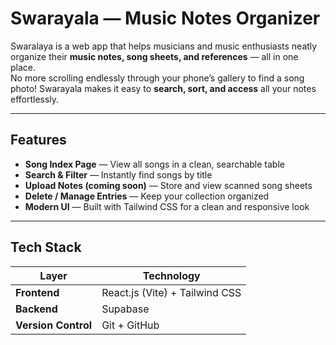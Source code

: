 # Swarayala — Music Notes Organizer

Swaralaya is a web app that helps musicians and music enthusiasts neatly organize their **music notes, song sheets, and references** — all in one place.  
No more scrolling endlessly through your phone’s gallery to find a song photo! Swarayala makes it easy to **search, sort, and access** all your notes effortlessly.

---

## Features

-  **Song Index Page** — View all songs in a clean, searchable table  
-  **Search & Filter** — Instantly find songs by title  
-  **Upload Notes (coming soon)** — Store and view scanned song sheets  
-  **Delete / Manage Entries** — Keep your collection organized  
-  **Modern UI** — Built with Tailwind CSS for a clean and responsive look  

---

##  Tech Stack

| Layer | Technology |
|-------|-------------|
| **Frontend** | React.js (Vite) + Tailwind CSS |
| **Backend** | Supabase |
| **Version Control** | Git + GitHub |



